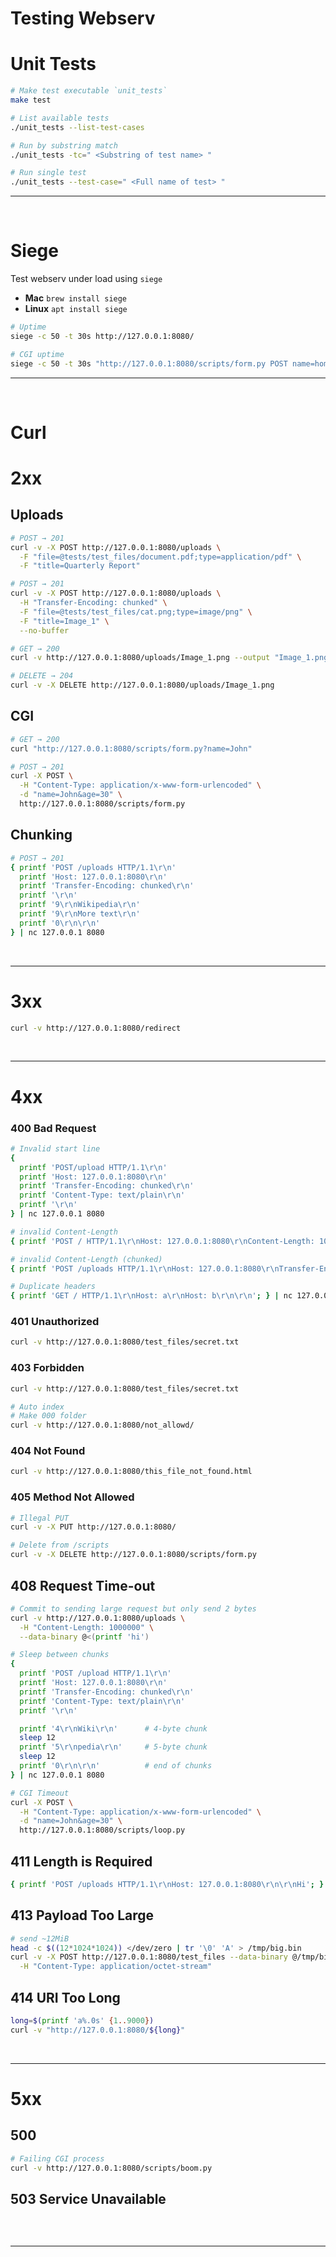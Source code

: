 # Testing Webserv


# Unit Tests

```bash
# Make test executable `unit_tests`
make test

# List available tests
./unit_tests --list-test-cases

# Run by substring match
./unit_tests -tc=" <Substring of test name> "

# Run single test
./unit_tests --test-case=" <Full name of test> "
```

---

<br/>


# Siege

Test webserv under load using `siege`

- **Mac** `brew install siege`
- **Linux** `apt install siege`

```bash
# Uptime
siege -c 50 -t 30s http://127.0.0.1:8080/

# CGI uptime
siege -c 50 -t 30s "http://127.0.0.1:8080/scripts/form.py POST name=homer&msg=doh"
```

---

<br/>


# Curl

# 2xx

## Uploads

```bash
# POST → 201
curl -v -X POST http://127.0.0.1:8080/uploads \
  -F "file=@tests/test_files/document.pdf;type=application/pdf" \
  -F "title=Quarterly Report"
```

```bash
# POST → 201 
curl -v -X POST http://127.0.0.1:8080/uploads \
  -H "Transfer-Encoding: chunked" \
  -F "file=@tests/test_files/cat.png;type=image/png" \
  -F "title=Image_1" \
  --no-buffer

# GET → 200
curl -v http://127.0.0.1:8080/uploads/Image_1.png --output "Image_1.png"

# DELETE → 204
curl -v -X DELETE http://127.0.0.1:8080/uploads/Image_1.png
```

## CGI

```bash
# GET → 200
curl "http://127.0.0.1:8080/scripts/form.py?name=John"

# POST → 201
curl -X POST \
  -H "Content-Type: application/x-www-form-urlencoded" \
  -d "name=John&age=30" \
  http://127.0.0.1:8080/scripts/form.py
```

## Chunking

```bash
# POST → 201
{ printf 'POST /uploads HTTP/1.1\r\n'
  printf 'Host: 127.0.0.1:8080\r\n'
  printf 'Transfer-Encoding: chunked\r\n'
  printf '\r\n'
  printf '9\r\nWikipedia\r\n'
  printf '9\r\nMore text\r\n'
  printf '0\r\n\r\n'
} | nc 127.0.0.1 8080

```

<br/>

---


# 3xx

```bash
curl -v http://127.0.0.1:8080/redirect
```

<br/>

---


# 4xx

### 400 Bad Request

```bash
# Invalid start line
{ 
  printf 'POST/upload HTTP/1.1\r\n'
  printf 'Host: 127.0.0.1:8080\r\n'
  printf 'Transfer-Encoding: chunked\r\n'
  printf 'Content-Type: text/plain\r\n'
  printf '\r\n'
} | nc 127.0.0.1 8080

# invalid Content-Length
{ printf 'POST / HTTP/1.1\r\nHost: 127.0.0.1:8080\r\nContent-Length: 10\r\n\r\nhi'; } | nc 127.0.0.1 8080

# invalid Content-Length (chunked)
{ printf 'POST /uploads HTTP/1.1\r\nHost: 127.0.0.1:8080\r\nTransfer-Encoding: chunked\r\n\r\n5\r\nABCD\r\n0\r\n\r\n'; } | nc 127.0.0.1 8080

# Duplicate headers
{ printf 'GET / HTTP/1.1\r\nHost: a\r\nHost: b\r\n\r\n'; } | nc 127.0.0.1 8080
```

### 401 Unauthorized

```bash
curl -v http://127.0.0.1:8080/test_files/secret.txt
```

### 403 Forbidden

```bash
curl -v http://127.0.0.1:8080/test_files/secret.txt

# Auto index
# Make 000 folder
curl -v http://127.0.0.1:8080/not_allowd/
```

### 404 Not Found

```bash
curl -v http://127.0.0.1:8080/this_file_not_found.html
```

### 405 Method Not Allowed

```bash
# Illegal PUT
curl -v -X PUT http://127.0.0.1:8080/

# Delete from /scripts
curl -v -X DELETE http://127.0.0.1:8080/scripts/form.py
```

## 408 Request Time-out

```bash
# Commit to sending large request but only send 2 bytes
curl -v http://127.0.0.1:8080/uploads \
  -H "Content-Length: 1000000" \
  --data-binary @<(printf 'hi')

# Sleep between chunks
{ 
  printf 'POST /upload HTTP/1.1\r\n'
  printf 'Host: 127.0.0.1:8080\r\n'
  printf 'Transfer-Encoding: chunked\r\n'
  printf 'Content-Type: text/plain\r\n'
  printf '\r\n'

  printf '4\r\nWiki\r\n'      # 4-byte chunk
  sleep 12
  printf '5\r\npedia\r\n'     # 5-byte chunk
  sleep 12
  printf '0\r\n\r\n'          # end of chunks
} | nc 127.0.0.1 8080

# CGI Timeout
curl -X POST \
  -H "Content-Type: application/x-www-form-urlencoded" \
  -d "name=John&age=30" \
  http://127.0.0.1:8080/scripts/loop.py
```

## 411 Length is Required

```bash
{ printf 'POST /uploads HTTP/1.1\r\nHost: 127.0.0.1:8080\r\n\r\nHi'; } | nc 127.0.0.1 8080
```

## 413 Payload Too Large

```bash
# send ~12MiB
head -c $((12*1024*1024)) </dev/zero | tr '\0' 'A' > /tmp/big.bin
curl -v -X POST http://127.0.0.1:8080/test_files --data-binary @/tmp/big.bin \
  -H "Content-Type: application/octet-stream"
```

## 414 URI Too Long

```bash
long=$(printf 'a%.0s' {1..9000})
curl -v "http://127.0.0.1:8080/${long}"
```

<br/>

---


# 5xx

## 500

```bash
# Failing CGI process
curl -v http://127.0.0.1:8080/scripts/boom.py
```


## 503 Service Unavailable

```bash

```

<br/>

---
